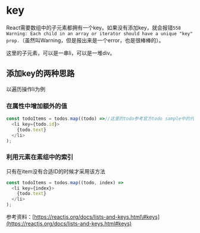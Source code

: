 # key

React需要数组中的子元素都拥有一个key。如果没有添加key，就会报错`558 Warning: Each child in an array or iterator should have a unique "key" prop.`（虽然叫Warning，但是报出来是一个error，也是很棒棒的）。

这里的子元素，可以是一串li，可以是一堆div。

## 添加key的两种思路

以遍历操作li为例

### 在属性中增加额外的值

```js
const todoItems = todos.map((todo) =>//这里的todo参考官方todo sample中的代码
  <li key={todo.id}>
    {todo.text}
  </li>
);
```

### 利用元素在素组中的索引

只有在item没有合适ID的时候才采用该方法

```js
const todoItems = todos.map((todo, index) =>
  <li key={index}>
    {todo.text}
  </li>
);
```

















参考资料：[https://reactjs.org/docs/lists-and-keys.html\#keys](https://reactjs.org/docs/lists-and-keys.html#keys)

